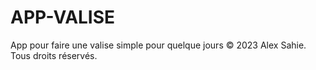 # APP-VALISE
App pour faire une valise simple pour quelque jours 
© 2023 Alex Sahie. Tous droits réservés.
